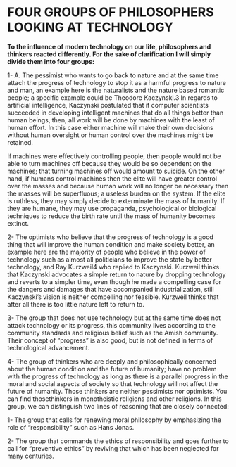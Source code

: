 FOUR GROUPS OF PHILOSOPHERS LOOKING AT TECHNOLOGY
=================================================

**To the influence of modern technology on our life, philosophers and
thinkers reacted differently. For the sake of clarification I will
simply divide them into four groups:**

1- A. The pessimist who wants to go back to nature and at the same time
attach the progress of technology to stop it as a harmful progress to
nature and man, an example here is the naturalists and the nature based
romantic people; a specific example could be Theodore Kaczynski.3 In
regards to artificial intelligence, Kaczynski postulated that if
computer scientists succeeded in developing intelligent machines that do
all things better than human beings, then, all work will be done by
machines with the least of human effort. In this case either machine
will make their own decisions without human oversight or human control
over the machines might be retained.

If machines were effectively controlling people, then people would not
be able to turn machines off because they would be so dependent on the
machines; that turning machines off would amount to suicide. On the
other hand, if humans control machines then the elite will have greater
control over the masses and because human work will no longer be
necessary then the masses will be superfluous; a useless burden on the
system. If the elite is ruthless, they may simply decide to exterminate
the mass of humanity. If they are humane, they may use propaganda,
psychological or biological techniques to reduce the birth rate until
the mass of humanity becomes extinct.

2- The optimists who believe that the progress of technology is a good
thing that will improve the human condition and make society better, an
example here are the majority of people who believe in the power of
technology such as almost all politicians to improve the state by better
technology, and Ray Kurzweil4 who replied to Kaczynski. Kurzweil thinks
that Kaczynski advocates a simple return to nature by dropping
technology and reverts to a simpler time, even though he made a
compelling case for the dangers and damages that have accompanied
industrialization, still Kaczynski’s vision is neither compelling nor
feasible. Kurzweil thinks that after all there is too little nature left
to return to.

3- The group that does not use technology but at the same time does not
attack technology or its progress, this community lives according to the
community standards and religious belief such as the Amish community.
Their concept of “progress” is also good, but is not defined in terms of
technological advancement.

4- The group of thinkers who are deeply and philosophically concerned
about the human condition and the future of humanity; have no problem
with the progress of technology as long as there is a parallel progress
in the moral and social aspects of society so that technology will not
affect the future of humanity. Those thinkers are neither pessimists nor
optimists. You can find thosethinkers in monotheistic religions and
other religions. In this group, we can distinguish two lines of
reasoning that are closely connected:

1- The group that calls for renewing moral philosophy by emphasizing the
role of “responsibility” such as Hans Jonas.

2- The group that commands the ethics of responsibility and goes further
to call for “preventive ethics” by reviving that which has been
neglected for many centuries.


